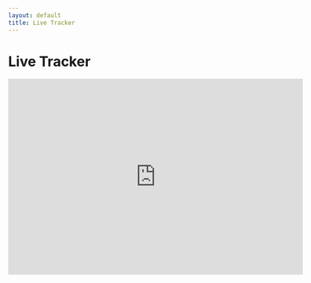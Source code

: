 ```yaml
---
layout: default
title: Live Tracker
---
```

# Live Tracker


<iframe
 src='https://spotwalla.com/embed.php?id=1949c5b15a6bdf2b36&scale=on&zoom=default&refresh=no'
 width='600'
 height='400'
 scrolling='false'
 frameborder='0'>
Embedding failed because inline frames are not supported by your browser or the web server.
</iframe>
